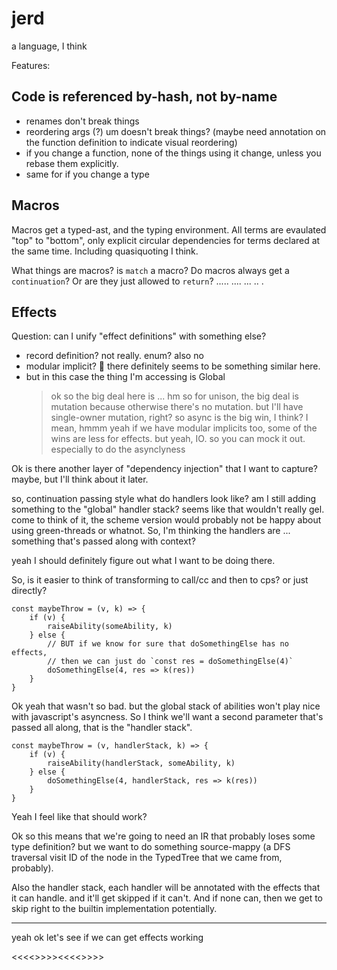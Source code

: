 # jerd

a language, I think


Features:

## Code is referenced by-hash, not by-name

- renames don't break things
- reordering args (?) um doesn't break things? (maybe need annotation on the function definition to indicate visual reordering)
- if you change a function, none of the things using it change, unless you rebase them explicitly.
- same for if you change a type

## Macros

Macros get a typed-ast, and the typing environment.
All terms are evaulated "top" to "bottom", only explicit circular dependencies for terms declared at the same time.
Including quasiquoting I think.

What things are macros? is `match` a macro?
Do macros always get a `continuation`? Or are they just allowed to `return`? .....
....
...
..
.



## Effects

Question: can I unify "effect definitions" with something else?
- record definition? not really. enum? also no
- modular implicit? 🤔 there definitely seems to be something similar here.
- but in this case the thing I'm accessing is Global
  > ok so the big deal here is ... hm so for unison, the big deal is mutation
  > because otherwise there's no mutation.
  > but I'll have single-owner mutation, right?
  > so async is the big win, I think?
  > I mean, hmmm
  > yeah if we have modular implicits too, some of the wins are less for effects.
  > but yeah, IO. so you can mock it out. especially to do the asynclyness

Ok is there another layer of "dependency injection" that I want to capture?
maybe, but I'll think about it later.





so, continuation passing style
what do handlers look like?
am I still adding something to the "global" handler stack?
seems like that wouldn't really gel.
come to think of it, the scheme version would probably
not be happy about using green-threads or whatnot.
So, I'm thinking the handlers are ... something that's passed along with context?

yeah I should definitely figure out what I want to be doing there.


So, is it easier to think of transforming to call/cc and then to cps?
or just directly?

```
const maybeThrow = (v, k) => {
    if (v) {
        raiseAbility(someAbility, k)
    } else {
        // BUT if we know for sure that doSomethingElse has no effects,
        // then we can just do `const res = doSomethingElse(4)`
        doSomethingElse(4, res => k(res))
    }
}
```

Ok yeah that wasn't so bad.
but the global stack of abilities won't play nice with javascript's asyncness.
So I think we'll want a second parameter that's passed all along,
that is the "handler stack".

```
const maybeThrow = (v, handlerStack, k) => {
    if (v) {
        raiseAbility(handlerStack, someAbility, k)
    } else {
        doSomethingElse(4, handlerStack, res => k(res))
    }
}
```

Yeah I feel like that should work?

Ok so this means that we're going to need an IR that probably loses some type definition? but we want to do something source-mappy (a DFS traversal visit ID of the node in the TypedTree that we came from, probably).

Also the handler stack, each handler will be annotated with the effects
that it can handle. and it'll get skipped if it can't.
And if none can, then we get to skip right to the builtin implementation potentially.

----

yeah ok let's see if we can get effects working

<<<<>>>><<<<>>>>


